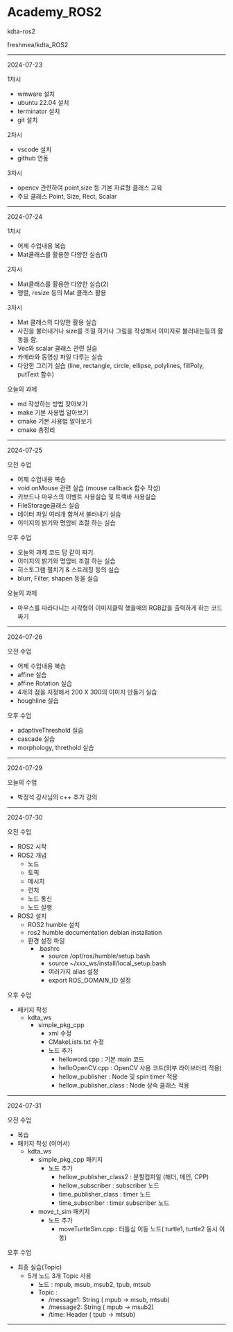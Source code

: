# Academy_ROS2

kdta-ros2

freshmea/kdta_ROS2

---------------------------------------------------
2024-07-23

1차시
- wmware 설치
- ubuntu 22.04 설치
- terminator 설치
- git 설치

2차시
- vscode 설치
- github 연동

3차시
- opencv 관련하여 point,size 등 기본 자료형 클래스 교육
- 주요 클래스 Point, Size, Rect, Scalar
---------------------------------------------------
2024-07-24

1차시
- 어제 수업내용 복습
- Mat클래스를 활용한 다양한 실습(1)

2차시
- Mat클래스를 활용한 다양한 실습(2)
- 행렬, resize 등의 Mat 클래스 활용

3차시
- Mat 클래스의 다양한 활용 실습
- 사진을 불러내거나 size를 조절 하거나 그림을 작성해서 이미지로 불러내는등의 활동을 함.
- Vec와 scalar 클래스 관련 실습
- 카메라와 동영상 파일 다루는 실습
- 다양한 그리기 실습 (line, rectangle, circle, ellipse, polylines, fillPoly, putText 함수)

오늘의 과제
- md 작성하는 방법 찾아보기
- make 기본 사용법 알아보기
- cmake 기본 사용법 알아보기
- cmake 총정리
---------------------------------------------------
2024-07-25

오전 수업
- 어제 수업내용 복습
- void onMouse 관련 실습 (mouse callback 함수 작성)
- 키보드나 마우스의 이벤트 사용실습 및 트랙바 사용실습
- FileStorage클래스 실습
- 데이터 파일 여러개 합쳐서 불러내기 실습
- 이미지의 밝기와 명암비 조절 하는 실습

오후 수업
- 오늘의 과제 코드 답 같이 짜기.
- 이미지의 밝기와 명암비 조절 하는 실습
- 히스토그램 펼치기 & 스트레칭 등의 실습
- blurr, Filter, shapen 등을 실습

오늘의 과제
- 마우스를 따라다니는 사각형이 이미지클릭 했을때의 RGB값을 출력하게 하는 코드 짜기
---------------------------------------------------
2024-07-26

오전 수업
- 어제 수업내용 복습
- affine 실습
- affine Rotation 실습
- 4개의 점을 지정해서 200 X 300의 이미지 만들기 실습
- houghline 실습

오후 수업
- adaptiveThreshold 실습
- cascade 실습
- morphology, threthold 실습
---------------------------------------------------
2024-07-29

오늘의 수업
- 박정석 강사님의 c++ 추가 강의
---------------------------------------------------
2024-07-30

오전 수업
- ROS2 시작
- ROS2 개념
  - 노드
  - 토픽
  - 메시지
  - 런처
  - 노드 통신
  - 노드 실행
- ROS2 설치
  - ROS2 humble 설치
  - ros2 humble documentation debian installation
  - 환경 설정 파일
    - .bashrc
      - source /opt/ros/humble/setup.bash
      - source ~/xxx_ws/install/local_setup.bash
      - 여러가지 alias 설정
      - export ROS_DOMAIN_ID 설정

오후 수업
- 패키지 작성
  - kdta_ws
    - simple_pkg_cpp
      - xml 수정
      - CMakeLists.txt 수정
      - 노드 추가
        - helloword.cpp : 기본 main 코드
        - helloOpenCV.cpp : OpenCV 사용 코드(외부 라이브러리 적용)
        - hellow_publisher : Node 및 spin timer 적용
        - hellow_publisher_class : Node 상속 클래스 적용
---------------------------------------------------
 2024-07-31

오전 수업
- 복습
- 패키지 작성 (이어서)
  - kdta_ws
    - simple_pkg_cpp 패키지
      - 노드 추가
        - hellow_publisher_class2 : 분할컴파일 (해더, 메인, CPP)
        - hellow_subscriber : subscriber 노드
        - time_publisher_class : timer 노드
        - time_subscriber : timer subscriber 노드
    - move_t_sim 패키지
      - 노드 추가
        - moveTurtleSim.cpp : 터틀심 이동 노드( turtle1, turtle2 동시 이동)

오후 수업
- 최종 실습(Topic)
  - 5개 노드 3개 Topic 사용
    - 노드 : mpub, msub, msub2, tpub, mtsub
    - Topic :
      - /message1: String ( mpub -> msub, mtsub)
      - /message2: String ( mpub -> msub2)
      - /time: Header ( tpub -> mtsub)
---------------------------------------------------


